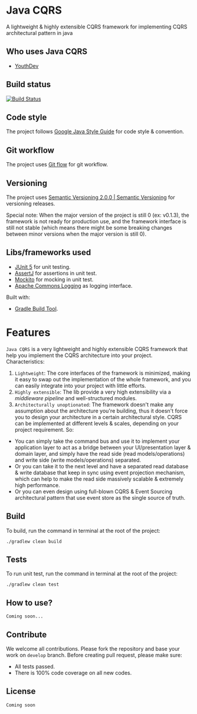 # Java CQRS
A lightweight & highly extensible CQRS framework for implementing CQRS architectural pattern in java

## Who uses Java CQRS
* [YouthDev](https://youthdev.net/en/)

## Build status
[![Build Status](https://travis-ci.com/dathoangse/java-cqrs.svg?branch=develop)](https://travis-ci.com/dathoangse/java-cqrs)

## Code style
The project follows [Google Java Style Guide](https://google.github.io/styleguide/javaguide.html) for code style & convention.

## Git workflow
The project uses [Git flow](https://nvie.com/posts/a-successful-git-branching-model/) for git workflow.

## Versioning
The project uses [Semantic Versioning 2.0.0 | Semantic Versioning](https://semver.org/) for versioning releases.

Special note: When the major version of the project is still 0 (ex: v0.1.3), the framework is not ready for production use, and the framework interface is still not stable (which means there might be some breaking changes between minor versions when the major version is still 0).

## Libs/frameworks used
* [JUnit 5](https://junit.org/junit5/) for unit testing.
* [AssertJ](http://joel-costigliola.github.io/assertj/) for assertions in unit test.
* [Mockito](https://github.com/mockito/mockito) for mocking in unit test.
* [Apache Commons Logging](https://commons.apache.org/proper/commons-logging/)  as logging interface.

Built with:
* [Gradle Build Tool](https://gradle.org/).

# Features
`Java CQRS` is a very lightweight and highly extensible CQRS framework that help you implement the CQRS architecture into your project.
Characteristics:
1. `Lightweight`: The core interfaces of the framework is minimized, making it easy to swap out the implementation of the whole framework, and you can easily integrate into your project with little efforts.
2. `Highly extensible`: The lib provide a very high extensibility via a *middleware pipeline* and well-structured modules.
3. `Architecturally unoptionated`: The framework doesn't make any assumption about the architecture you're building, thus it doesn't force you to design your architecture in a certain architectural style. CQRS can be implemented at different levels & scales, depending on your project requirement.
So:
* You can simply take the command bus and use it to implement your application layer to act as a bridge between your UI/presentation layer & domain layer, and simply have the read side (read models/operations) and write side (write models/operations) separated.
* Or you can take it to the next level and have a separated read database & write database that keep in sync using event projection mechanism, which can help to make the read side massively scalable & extremely high performance.
* Or you can even design using full-blown CQRS & Event Sourcing architectural pattern that use event store as the single source of truth.

## Build
To build, run the command in terminal at the root of the project:
```
./gradlew clean build
```

## Tests
To run unit test, run the command in terminal at the root of the project:
```
./gradlew clean test
```

## How to use?
```
Coming soon...
```

## Contribute
We welcome all contributions.
Please fork the repository and base your work on `develop` branch.
Before creating pull request, please make sure:
* All tests passed.
* There is 100% code coverage on all new codes.

## License
```
Coming soon
```
